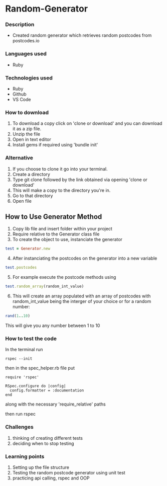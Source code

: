 # Random-Generator

### Description
* Created random generator which retrieves random postcodes from postcodes.io 

### Languages used
* Ruby

### Technologies used 
* Ruby 
* Github 
* VS Code

### How to download
1. To download a copy click on 'clone or download' and you can download it as a zip file.
2. Unzip the file
3. Open in text editor 
4. Install gems if required using 'bundle init'

### Alternative
1. If you choose to clone it go into your terminal.
2. Create a directory
3. Type git clone followed by the link obtained via opening 'clone or download'
4. This will make a copy to the directory you're in.
5. Go to that directory
6. Open file

## How to Use Generator Method
1. Copy lib file and insert folder within your project
2. Require relative to the Generator class file 
3. To create the object to use, instanciate the generator
```ruby
test = Generator.new
```
4. After instanciating the postcodes on the generator into a new variable 

```ruby
test.postcodes
```

5. For example execute the postcode methods using

```ruby
test.random_array(random_int_value)
```
6. This will create an array populated with an array of postcodes with random_int_value being the interger of your choice 
or for a random number:

```ruby
rand(1..10)
```
This will give you any number between 1 to 10


### How to test the code

In the terminal run 

```
rspec --init
```

then in the spec_helper.rb file put 
```
require 'rspec'

RSpec.configure do |config|
  config.formatter = :documentation
end
```

along with the necessary 'require_relative' paths


then run rspec

### Challenges 
1. thinking of creating different tests
2. deciding when to stop testing 

### Learning points
1. Setting up the file structure
2. Testing the random postcode generator using unit test
3. practicing api calling, rspec and OOP

